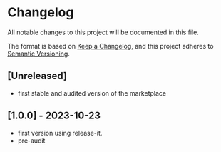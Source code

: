 # Changelog

All notable changes to this project will be documented in this file.

The format is based on [Keep a Changelog](https://keepachangelog.com/en/1.0.0/),
and this project adheres to
[Semantic Versioning](https://semver.org/spec/v2.0.0.html).

## [Unreleased]

- first stable and audited version of the marketplace

## [1.0.0] - 2023-10-23

- first version using release-it.
- pre-audit
